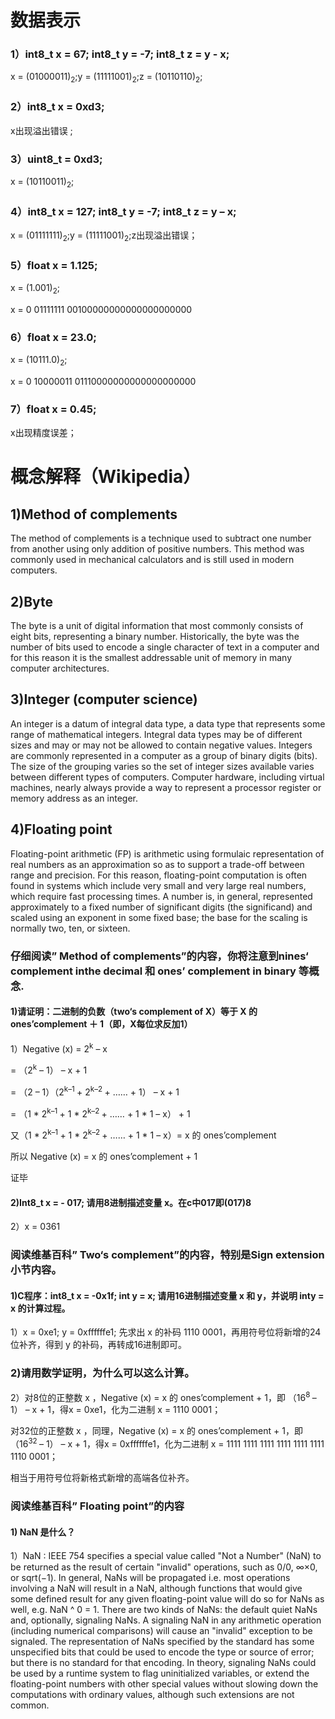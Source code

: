 数据表示
======

### 1）int8_t x = 67; int8_t y = -7; int8_t z = y - x;

x = (01000011)<sub>2</sub>;y = (11111001)<sub>2</sub>;z = (10110110)<sub>2</sub>;

### 2）int8_t x = 0xd3;

x出现溢出错误 ;

### 3）uint8_t = 0xd3;

x = (10110011)<sub>2</sub>;

### 4）int8_t x = 127; int8_t y = -7; int8_t z = y – x;

x = (01111111)<sub>2</sub>;y = (11111001)<sub>2</sub>;z出现溢出错误；

### 5）float x = 1.125;

x = (1.001)<sub>2</sub>;

x = 0 01111111 00100000000000000000000 

### 6）float x = 23.0;

x = (10111.0)<sub>2</sub>;

x = 0 10000011 01110000000000000000000

### 7）float x = 0.45;

x出现精度误差；


概念解释（Wikipedia）
======

## 1)Method of complements 

The method of complements is a technique used to subtract one number from another using only addition of positive numbers. This method was commonly used in mechanical calculators and is still used in modern computers. 

## 2)Byte 

The byte is a unit of digital information that most commonly consists of eight bits, representing a binary number. Historically, the byte was the number of bits used to encode a single character of text in a computer and for this reason it is the smallest addressable unit of memory in many computer architectures. 

## 3)Integer (computer science)

An integer is a datum of integral data type, a data type that represents some range of mathematical integers. Integral data types may be of different sizes and may or may not be allowed to contain negative values. Integers are commonly represented in a computer as a group of binary digits (bits). The size of the grouping varies so the set of integer sizes available varies between different types of computers. Computer hardware, including virtual machines, nearly always provide a way to represent a processor register or memory address as an integer. 

## 4)Floating point

Floating-point arithmetic (FP) is arithmetic using formulaic representation of real numbers as an approximation so as to support a trade-off between range and precision. For this reason, floating-point computation is often found in systems which include very small and very large real numbers, which require fast processing times. A number is, in general, represented approximately to a fixed number of significant digits (the significand) and scaled using an exponent in some fixed base; the base for the scaling is normally two, ten, or sixteen.

### 仔细阅读” Method of complements”的内容，你将注意到nines‘ complement inthe decimal 和 ones’ complement in binary 等概念.

#### 1)请证明：二进制的负数（two‘s complement of X）等于 X 的 ones’complement ＋ 1（即，X每位求反加1）

1）Negative (x) = 2<sup>k</sup> – x

= （2<sup>k</sup> – 1） – x + 1

= （2 – 1）（2<sup>k–1 </sup> + 2<sup>k–2 </sup> + …… + 1） – x + 1

= （1 * 2<sup>k–1 </sup> + 1 * 2<sup>k–2 </sup> + …… + 1 * 1 – x） + 1

又（1 * 2<sup>k–1 </sup> + 1 * 2<sup>k–2 </sup> + …… + 1 * 1 – x）= x 的 ones’complement

所以 Negative (x) = x 的 ones’complement + 1

证毕

#### 2)Int8_t x = - 017; 请用8进制描述变量 x。在c中017即(017)8

2）x = 0361

### 阅读维基百科” Two‘s complement”的内容，特别是Sign extension小节内容。

#### 1)C程序：int8_t x = -0x1f; int y = x; 请用16进制描述变量 x 和 y，并说明 inty = x 的计算过程。

1）x = 0xe1; y = 0xffffffe1; 先求出 x 的补码 1110 0001，再用符号位将新增的24位补齐，得到 y 的补码，再转成16进制即可。

### 2)请用数学证明，为什么可以这么计算。

2）对8位的正整数 x ，Negative (x) = x 的 ones’complement + 1，即 （16<sup>8 </sup> – 1） – x + 1，得x = 0xe1，化为二进制 x = 1110 0001；

对32位的正整数 x ，同理，Negative (x) = x 的 ones’complement + 1，即 （16<sup>32 </sup> – 1） – x + 1，得x = 0xffffffe1，化为二进制 x = 1111 1111 1111 1111 1111 1111 1110 0001；

相当于用符号位将新格式新增的高端各位补齐。



### 阅读维基百科” Floating point”的内容

#### 1) NaN 是什么？

1）NaN : IEEE 754 specifies a special value called "Not a Number" (NaN) to be returned as the result of certain "invalid" operations, such as 0/0, ∞×0, or sqrt(−1). In general, NaNs will be propagated i.e. most operations involving a NaN will result in a NaN, although functions that would give some defined result for any given floating-point value will do so for NaNs as well, e.g. NaN ^ 0 = 1. There are two kinds of NaNs: the default quiet NaNs and, optionally, signaling NaNs. A signaling NaN in any arithmetic operation (including numerical comparisons) will cause an "invalid" exception to be signaled. 
The representation of NaNs specified by the standard has some unspecified bits that could be used to encode the type or source of error; but there is no standard for that encoding. In theory, signaling NaNs could be used by a runtime system to flag uninitialized variables, or extend the floating-point numbers with other special values without slowing down the computations with ordinary values, although such extensions are not common. 